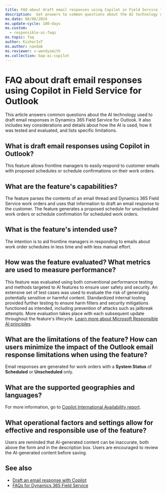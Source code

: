 ```yaml
---
title: FAQ about draft email responses using Copilot in Field Service for Outlook
description:  Get answers to common questions about the AI technology used to draft email responses in the Dynamics 365 Field Service for Outlook.
ms.date: 08/08/2024
ms.update-cycle: 180-days
ms.custom: 
  - responsible-ai-faqs
ms.topic: faq
author: KishorIoT
ms.author: nandab
ms.reviewer: v-wendysmith
ms.collection: bap-ai-copilot 
---
```


# FAQ about draft email responses using Copilot in Field Service for Outlook

This article answers common questions about the AI technology used to draft email responses in Dynamics 365 Field Service for Outlook. It also includes key considerations and details about how the AI is used, how it was tested and evaluated, and lists specific limitations.

## What is draft email responses using Copilot in Outlook?

This feature allows frontline managers to easily respond to customer emails with proposed schedules or schedule confirmations on their work orders.

## What are the feature's capabilities?

The feature parses the contents of an email thread and Dynamics 365 Field Service work orders and uses that information to draft an email response to the customer. The feature generates a proposed schedule for unscheduled work orders or schedule confirmation for scheduled work orders.

## What is the feature's intended use?

The intention is to aid frontline managers in responding to emails about work order schedules in less time and with less manual effort.

## How was the feature evaluated? What metrics are used to measure performance?

This feature was evaluated using both conventional performance testing and methods targeted to AI features to ensure user safety and security. An extensive set of test cases was used to evaluate the risk of generating potentially sensitive or harmful content. Standardized internal tooling provided further testing to ensure harm filters and security mitigations functioned as intended, including prevention of attacks such as jailbreak attempts. More evaluation takes place with each subsequent update throughout the feature's lifecycle. [Learn more about Microsoft Responsible AI principles](https://www.microsoft.com/en-us/ai/responsible-ai).

## What are the limitations of the feature? How can users minimize the impact of the Outlook email response limitations when using the feature?

Email responses are generated for work orders with a **System Status** of **Scheduled** or **Unscheduled** only.

## What are the supported geographies and languages?

For more information, go to [Copilot International Availability report](https://releaseplans.microsoft.com/availability-reports/?report=copilotfeaturereport).

## What operational factors and settings allow for effective and responsible use of the feature?

Users are reminded that AI-generated content can be inaccurate, both above the form and in the description box. Users are encouraged to review the AI-generated content before saving.

## See also

- [Draft an email response with Copilot](flw-outlook.md#draft-an-email-response-with-copilot)
- [FAQs for Dynamics 365 Field Service](responsible-ai-overview.md)
